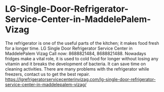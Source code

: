 # LG-Single-Door-Refrigerator-Service-Center-in-MaddelePalem-Vizag
The refrigerator is one of the useful parts of the kitchen; it makes food fresh for a longer time. LG Single Door Refrigerator Service Center in MaddelePalem Vizag Call now: 8688821484, 8688821488. Nowadays fridges make a vital role, it is used to cold food for longer without losing any vitamin and it breaks the development of bacteria. It can save time on cleaning activities. There are many problems with the refrigerator while freezers, contact us to get the best repair.   https://lgrefrigeratorservicecenterinvizag.com/lg-single-door-refrigerator-service-center-in-maddelepalem-vizag/
